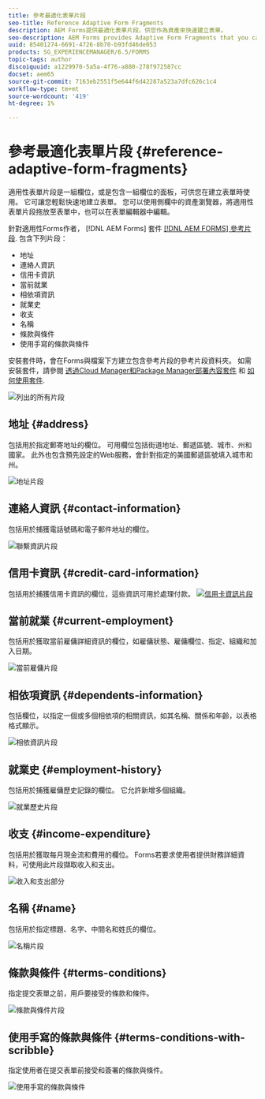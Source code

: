 ```yaml
---
title: 參考最適化表單片段
seo-title: Reference Adaptive Form Fragments
description: AEM Forms提供最適化表單片段，供您作為資產來快速建立表單。
seo-description: AEM Forms provides Adaptive Form Fragments that you can use as assets to create a form quickly.
uuid: 85401274-6691-4726-8b70-b93fd46de053
products: SG_EXPERIENCEMANAGER/6.5/FORMS
topic-tags: author
discoiquuid: a1229970-5a5a-4f76-a880-278f972587cc
docset: aem65
source-git-commit: 7163eb2551f5e644f6d42287a523a7dfc626c1c4
workflow-type: tm+mt
source-wordcount: '419'
ht-degree: 1%

---
```



# 參考最適化表單片段 {#reference-adaptive-form-fragments}

適用性表單片段是一組欄位，或是包含一組欄位的面板，可供您在建立表單時使用。 它可讓您輕鬆快速地建立表單。 您可以使用側欄中的資產瀏覽器，將適用性表單片段拖放至表單中，也可以在表單編輯器中編輯。

針對適用性Forms作者， [!DNL AEM Forms] 套件 [[!DNL AEM FORMS] 參考片段](https://www.adobeaemcloud.com/content/marketplace/marketplaceProxy.html?packagePath=/content/companies/public/adobe/packages/cq630/fd/AEM-FORMS-6.3-REFERENCE-FRAGMENTS). 包含下列片段：

* 地址
* 連絡人資訊
* 信用卡資訊
* 當前就業
* 相依項資訊
* 就業史
* 收支
* 名稱
* 條款與條件
* 使用手寫的條款與條件

安裝套件時，會在Forms與檔案下方建立包含參考片段的參考片段資料夾。 如需安裝套件，請參閱 [透過Cloud Manager和Package Manager部署內容套件](https://experienceleague.adobe.com/docs/experience-manager-cloud-service/implementing/deploying/overview.html#deploying-content-packages-via-cloud-manager-and-package-manager) 和 [如何使用套件](https://experienceleague.adobe.com/docs/experience-manager-65/administering/contentmanagement/package-manager.html).

![列出的所有片段](assets/ootb-frags.png)

## 地址 {#address}

包括用於指定郵寄地址的欄位。 可用欄位包括街道地址、郵遞區號、城市、州和國家。 此外也包含預先設定的Web服務，會針對指定的美國郵遞區號填入城市和州。

![地址片段](assets/address.png)

<!--[Click to enlarge

](assets/address-1.png)-->

## 連絡人資訊 {#contact-information}

包括用於捕獲電話號碼和電子郵件地址的欄位。

![聯繫資訊片段](assets/contact-info.png)

<!--[Click to enlarge

](assets/contact-info-1.png)-->

## 信用卡資訊 {#credit-card-information}

包括用於捕獲信用卡資訊的欄位，這些資訊可用於處理付款。
[ ![信用卡資訊片段](assets/cc-info.png)](assets/cc-info-1.png)

## 當前就業 {#current-employment}

包括用於獲取當前雇傭詳細資訊的欄位，如雇傭狀態、雇傭欄位、指定、組織和加入日期。

![當前雇傭片段](assets/current-emp.png)

<!--[Click to enlarge

](assets/current-emp-1.png)-->

## 相依項資訊 {#dependents-information}

包括欄位，以指定一個或多個相依項的相關資訊，如其名稱、關係和年齡，以表格格式顯示。

![相依資訊片段](assets/dependents-info.png)

<!--[Click to enlarge

](assets/dependents-info-1.png)-->

## 就業史 {#employment-history}

包括用於捕獲雇傭歷史記錄的欄位。 它允許新增多個組織。

![就業歷史片段](assets/emp-history.png)

<!--[Click to enlarge

](assets/emp-history-1.png)-->

## 收支 {#income-expenditure}

包括用於獲取每月現金流和費用的欄位。 Forms若要求使用者提供財務詳細資料，可使用此片段擷取收入和支出。

![收入和支出部分](assets/income.png)

<!--[Click to enlarge

](assets/income-1.png)-->

## 名稱 {#name}

包括用於指定標題、名字、中間名和姓氏的欄位。

![名稱片段](assets/name.png)

<!--[Click to enlarge

](assets/name-1.png)-->

## 條款與條件 {#terms-conditions}

指定提交表單之前，用戶要接受的條款和條件。

![條款與條件片段](assets/tnc.png)

<!--[Click to enlarge

](assets/tnc-1.png)-->

## 使用手寫的條款與條件 {#terms-conditions-with-scribble}

指定使用者在提交表單前接受和簽署的條款與條件。

![使用手寫的條款與條件](assets/tnc-scribble.png)

<!--[Click to enlarge

](assets/tnc-scribble-1.png)-->
